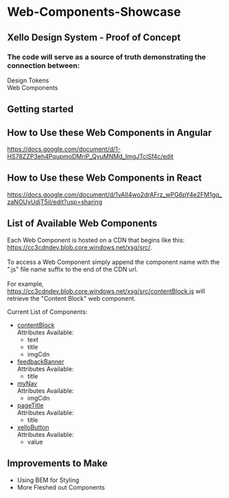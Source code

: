 # Web-Components-Showcase
## Xello Design System - Proof of Concept 

### The code will serve as a source of truth demonstrating the connection between:
Design Tokens \
Web Components

## Getting started

## How to Use these Web Components in Angular
https://docs.google.com/document/d/1-HS78ZZP3eh4PqupmoDMriP_QyuMNMd_ImgJTciSf4c/edit

## How to Use these Web Components in React
https://docs.google.com/document/d/1vAII4wo2drAFrz_wPG6pY4e2FM1gq_zaNOUyUdjT5iI/edit?usp=sharing


## List of Available Web Components
Each Web Component is hosted on a CDN that begins like this: https://cc3cdndev.blob.core.windows.net/xsg/src/. \
\
To access a Web Component simply append the component name with the ".js" file name suffix to the end of the CDN url. \
\
For example, https://cc3cdndev.blob.core.windows.net/xsg/src/contentBlock.js will retrieve the "Content Block" web component. 

Current List of Components:
- [contentBlock](https://cc3cdndev.blob.core.windows.net/xsg/src/contentBlock.js) \
    Attributes Available: 
    - text
    - title
    - imgCdn
- [feedbackBanner](https://cc3cdndev.blob.core.windows.net/xsg/src/feedbackBanner.js) \
    Attributes Available: 
    - title
- [myNav](https://cc3cdndev.blob.core.windows.net/xsg/src/myNav.js) \
    Attributes Available: 
    - imgCdn
- [pageTitle](https://cc3cdndev.blob.core.windows.net/xsg/src/pageTitle.js) \
    Attributes Available: 
    - title
- [xelloButton](https://cc3cdndev.blob.core.windows.net/xsg/src/xelloButton.js) \
    Attributes Available: 
    - value

## Improvements to Make
* Using BEM for Styling
* More Fleshed out Components
